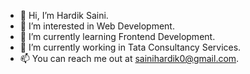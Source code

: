 - 👋 Hi, I’m Hardik Saini.
- 👀 I’m interested in Web Development.
- 🌱 I’m currently learning Frontend Development.   
- 💞️ I’m currently working in Tata Consultancy Services.
- 📫 You can reach me out at sainihardik0@gmail.com.

<!---
hardik2226/hardik2226 is a ✨ special ✨ repository because its `README.md` (this file) appears on your GitHub profile.
You can click the Preview link to take a look at your changes.
--->
